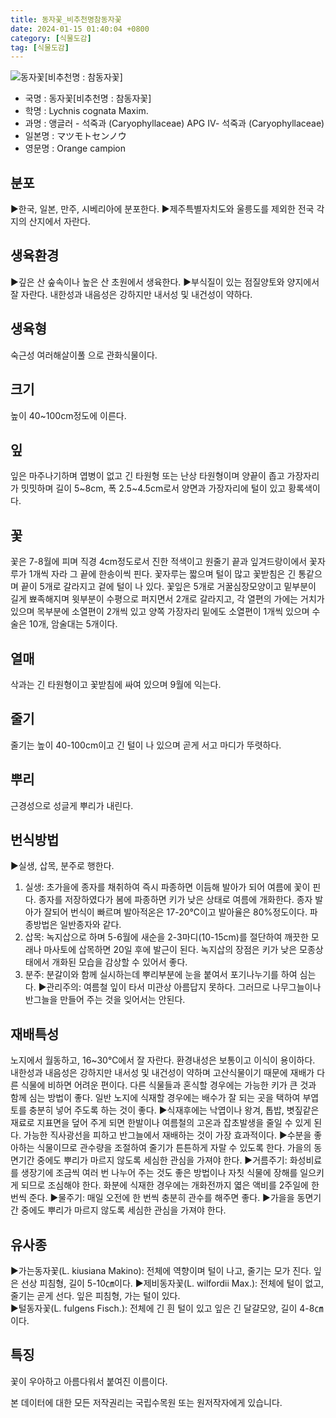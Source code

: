 ```yaml
---
title: 동자꽃_비추천명참동자꽃
date: 2024-01-15 01:40:04 +0800
category: [식물도감]
tag: [식물도감]
---
```




![동자꽃[비추천명 : 참동자꽃]](/fileUpload/plants/basic/Caryophyllaceae/Lychnis/9031/1_th2.JPG)
- 국명 : 동자꽃[비추천명 : 참동자꽃]
- 학명 : Lychnis cognata Maxim.
- 과명 : 앵글러 - 석죽과 (Caryophyllaceae) APG Ⅳ- 석죽과 (Caryophyllaceae)
- 일본명 : マツモトセンノウ
- 영문명 : Orange campion


## 분포
▶한국, 일본, 만주, 시베리아에 분포한다.▶제주특별자치도와 울릉도를 제외한 전국 각지의 산지에서 자란다.
## 생육환경
▶깊은 산 숲속이나 높은 산 초원에서 생육한다. ▶부식질이 있는 점질양토와 양지에서 잘 자란다. 내한성과 내음성은 강하지만 내서성 및 내건성이 약하다.
## 생육형
숙근성 여러해살이풀 으로 관화식물이다.
## 크기
높이 40~100cm정도에 이른다.
## 잎
잎은 마주나기하며 엽병이 없고 긴 타원형 또는 난상 타원형이며 양끝이 좁고 가장자리가 밋밋하며 길이 5~8cm, 폭 2.5~4.5cm로서 양면과 가장자리에 털이 있고 황록색이다.
## 꽃
꽃은 7-8월에 피며 직경 4cm정도로서 진한 적색이고 원줄기 끝과 잎겨드랑이에서 꽃자루가 1개씩 자라 그 끝에 한송이씩 핀다. 꽃자루는 짧으며 털이 많고 꽃받침은 긴 통같으며 끝이 5개로 갈라지고 겉에 털이 나 있다. 꽃잎은 5개로 거꿀심장모양이고 밑부분이 길게 뾰족해지며 윗부분이 수평으로 퍼지면서 2개로 갈라지고, 각 열편의 가에는 거치가 있으며 목부분에 소열편이 2개씩 있고 양쪽 가장자리 밑에도 소열편이 1개씩 있으며 수술은 10개, 암술대는 5개이다.
## 열매
삭과는 긴 타원형이고 꽃받침에 싸여 있으며 9월에 익는다.
## 줄기
줄기는 높이 40-100cm이고 긴 털이 나 있으며 곧게 서고 마디가 뚜렷하다.
## 뿌리
근경성으로 성글게 뿌리가 내린다.
## 번식방법
▶실생, 삽목, 분주로 행한다.1. 실생: 초가을에 종자를 채취하여 즉시 파종하면 이듬해 발아가 되어 여름에 꽃이 핀다. 종자를 저장하였다가 봄에 파종하면 키가 낮은 상태로 여름에 개화한다. 종자 발아가 잘되어 번식이 빠르며 발아적온은 17-20℃이고 발아율은 80%정도이다. 파종방법은 일반종자와 같다. 2. 삽목: 녹지삽으로 하며 5-6월에 새순을 2-3마디(10-15cm)를 절단하여 깨끗한 모래나 마사토에 삽목하면 20일 후에 발근이 된다. 녹지삽의 장점은 키가 낮은 모종상태에서 개화된 모습을 감상할 수 있어서 좋다. 3. 분주:  분갈이와 함께 실시하는데 뿌리부분에 눈을 붙여서 포기나누기를 하여 심는다.▶관리주의: 여름철 잎이 타서 미관상 아름답지 못하다. 그러므로 나무그늘이나 반그늘을 만들어 주는 것을 잊어서는 안된다.
## 재배특성
노지에서 월동하고, 16~30℃에서 잘 자란다. 환경내성은 보통이고 이식이 용이하다. 내한성과 내음성은 강하지만 내서성 및 내건성이 약하며 고산식물이기 때문에 재배가 다른 식물에 비하면 어려운 편이다. 다른 식물들과 혼식할 경우에는 가능한 키가 큰 것과 함께 심는 방법이 좋다. 일반 노지에 식재할 경우에는 배수가 잘 되는 곳을 택하여 부엽토를 충분히 넣어 주도록 하는 것이 좋다. ▶식재후에는 낙엽이나 왕겨, 톱밥, 볏짚같은 재료로 지표면을 덮어 주게 되면 한발이나 여름철의 고온과 잡초발생을 줄일 수 있게 된다. 가능한 직사광선을 피하고 반그늘에서 재배하는 것이 가장 효과적이다. ▶수분을 좋아하는 식물이므로 관수량을 조절하여 줄기가 튼튼하게 자랄 수 있도록 한다. 가을의 동면기간 중에도 뿌리가 마르지 않도록 세심한 관심을 가져야 한다.▶거름주기: 화성비료를 생장기에 조금씩 여러 번 나누어 주는 것도 좋은 방법이나 자칫 식물에 장해를 일으키게 되므로 조심해야 한다. 화분에 식재한 경우에는 개화전까지 엷은 액비를 2주일에 한 번씩 준다. ▶물주기: 매일 오전에 한 번씩 충분히 관수를 해주면 좋다. ▶가을을 동면기간 중에도 뿌리가 마르지 않도록 세심한 관심을 가져야 한다.
## 유사종
▶가는동자꽃(L. kiusiana Makino): 전체에 역향이며 털이 나고, 줄기는 모가 진다. 잎은 선상 피침형, 길이 5-10㎝이다. ▶제비동자꽃(L. wilfordii Max.): 전체에 털이 없고, 줄기는 곧게 선다. 잎은 피침형, 가는 털이 있다.  ▶털동자꽃(L. fulgens Fisch.): 전체에 긴 흰 털이 있고 잎은 긴 달걀모양, 길이 4-8㎝이다.
## 특징
꽃이 우아하고 아름다워서 붙여진 이름이다.






본 데이터에 대한 모든 저작권리는 국립수목원 또는 원저작자에게 있습니다.
